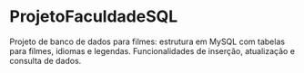 # ProjetoFaculdadeSQL
Projeto de banco de dados para filmes: estrutura em MySQL com tabelas para filmes, idiomas e legendas. Funcionalidades de inserção, atualização e consulta de dados.
